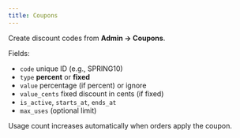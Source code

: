 ```yaml
---
title: Coupons
---
```


Create discount codes from **Admin → Coupons**.

Fields:
- `code` unique ID (e.g., SPRING10)
- `type` **percent** or **fixed**
- `value` percentage (if percent) or ignore
- `value_cents` fixed discount in cents (if fixed)
- `is_active`, `starts_at`, `ends_at`
- `max_uses` (optional limit)

Usage count increases automatically when orders apply the coupon.
